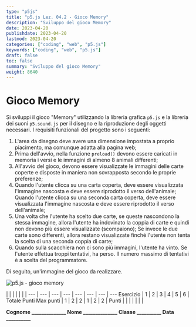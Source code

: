 ```yaml
---
type: "p5js"
title: "p5.js Lez. 04.2 - Gioco Memory"
description: "Sviluppo del gioco Memory"
date: 2023-04-20
publishdate: 2023-04-20
lastmod: 2023-04-20
categories: ["coding", "web", "p5.js"]
keywords: ["coding", "web", "p5.js"]
draft: false
toc: false
summary: "Sviluppo del gioco Memory"
weight: 8640
---
```


# Gioco Memory

Si sviluppi il gioco "Memory" utilizzando la libreria grafica ``p5.js`` e la libreria dei suoni ``p5.sound.js`` per il disegno e la riproduzione degli oggetti necessari. I requisiti funzionali del progetto sono i seguenti:

1. L'area da disegno deve avere una dimensione impostata a proprio piacimento, ma comunque adatta alla pagina web;
2. Prima dell'avvio, nella funzione ``preload()`` devono essere caricati in memoria i versi e le immagini di almeno 8 animali differenti;
3. All'avvio del gioco, devono essere visualizzate le immagini delle carte coperte e disposte in maniera non sovrapposta secondo le proprie preferenze;
4. Quando l'utente clicca su una carta coperta, deve essere visualizzata l'immagine nascosta e deve essere riprodotto il verso dell'animale; Quando l'utente clicca su una seconda carta coperta, deve essere visualizzata l'immagine nascosta e deve essere riprodotto il verso dell'animale;
5. Una volta che l'utente ha scelto due carte, se queste nascondono la stessa immagine, allora l'utente ha indovinato la coppia di carte e quindi non devono più essere visualizzate (scompaiono); Se invece le due carte sono differenti, allora restano visualizzate finché l'utente non tenta la scelta di una seconda coppia di carte;
6. Quando sulla scacchiera non ci sono più immagini, l'utente ha vinto. Se l'utente effettua troppi tentativi, ha perso. Il numero massimo di tentativi è a scelta del programmatore.

Di seguito, un'immagine del gioco da realizzare.

![p5.js - gioco memory](/static/coding/web/p5js/sounds_and_images_exe_memory.png "p5.js - gioco memory")

<!-- markdownlint-disable MD009 MD036 -->

 |              |     |     |     |     |     | 
---       | --- | --- | --- | --- | --- | --- | ---
Esercizio |  1  |  2  |  3  |  4  |  5  |  6  | Totale Punti
Max punti |  1  |  2  |  2  |  1  |  2  |  2  | 
Punti     |     |     |     |     |     |     | 

**Cognome ______________ Nome ______________ Classe __________ Data __________**

<!-- markdownlint-enable MD009 MD036 -->
